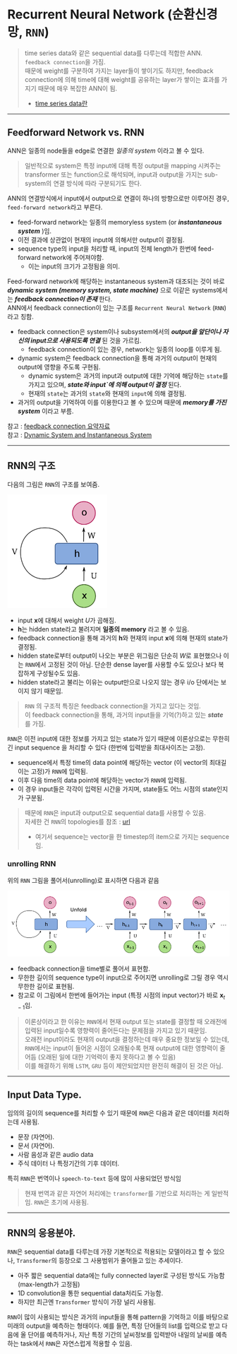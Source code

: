 # Recurrent Neural Network (순환신경망, `RNN`)

> time series data와 같은 sequential data를 다루는데 적합한 ANN.  
> `feedback connection`을 가짐.  
> 때문에 weight를 구분하여 가지는 layer들이 쌓이기도 하지만, feedback connection에 의해 time에 대해 weight를 공유하는 layer가 쌓이는 효과를 가지기 때문에 매우 복잡한 ANN이 됨. 
>
> * [time series data란](https://dsaint31.tistory.com/604)

---

## Feedforward Network vs. RNN

ANN은 일종의 node들을 edge로 연결한 *일종의 system* 이라고 볼 수 있다. 

> 일반적으로 system은 특정 input에 대해 특정 output을 mapping 시켜주는 transformer 또는 function으로 해석되며, input과 output을 가지는 sub-system의 연결 방식에 따라 구분되기도 한다. 

ANN의 연결방식에서 input에서 output으로 연결이 하나의 방향으로만 이루어진 경우, `feed-forward network`라고 부른다. 

* feed-forward network는 일종의 memoryless system (or ***instantaneous system*** )임.
* 이전 결과에 상관없이 현재의 input에 의해서만 output이 결정됨.
* sequence type의 input을 처리할 때, input의 전체 length가 한번에 feed-forward network에 주어져야함.
    * 이는 input의 크기가 고정됨을 의미.

Feed-forward network에 해당하는 instantaneous system과 대조되는 것이 바로 ***dynamic system (memory system, state machine)*** 으로 이같은 systems에서는 ***feedback connection이 존재*** 한다.  
ANN에서 feedback connection이 있는 구조를 `Recurrent Neural Network` (`RNN`)라고 칭함.

* feedback connection은 system이나 subsystem에서의 ***output을 앞단이나 자신의 input으로 사용되도록 연결*** 된 것을 가르킴.
    * feedback connection이 있는 경우, network는 일종의 loop를 이루게 됨.
* dynamic system은 feedback connection을 통해 과거의 output이 현재의 output에 영향을 주도록 구현됨.
    * dynamic system은 과거의 input과 output에 대한 기억에 해당하는 `state`를 가지고 있으며, ***state와 input`에 의해 output이 결정*** 된다.
    * 현재의 `state`는 과거의 `state`와 현재의 `input`에 의해 결정됨.
* 과거의 output을 기억하여 이를 이용한다고 볼 수 있으며 때문에 ***memory를 가진 system*** 이라고 부름.

참고 : [feedback connection 요약자료](https://dsaint31.tistory.com/600)  
참고 : [Dynamic System and Instantaneous System](https://bme808.blogspot.com/2022/10/dynamic-system.html)

---

## RNN의 구조

다음의 그림은 `RNN`의 구조를 보여줌.

![](./img/simple_rnn.png)

* input $\textbf{x}$에 대해서 weight $U$가 곱해짐.
* $\textbf{h}$는 hidden state라고 불려지며 **일종의 memory** 라고 볼 수 있음.
* feedback connection을 통해 과거의 $\textbf{h}$와 현재의 input $\textbf{x}$에 의해 현재의 state가 결정됨.
* hidden state로부터 output이 나오는 부분은 위그림은 단순히 $W$로 표현했으나 이는 `RNN`에서 고정된 것이 아님. 단순한 dense layer를 사용할 수도 있으나 보다 복잡하게 구성될수도 있음.
* hidden state라고 불리는 이유는 output만으로 나오지 않는 경우 i/o 단에서는 보이지 않기 때문임.

> `RNN` 의 구조적 특징은 feedback connection을 가지고 있다는 것임.  
> 이 feedback connection을 통해, 과거의 input들을 기억(?)하고 있는 ***state*** 를 가짐.

`RNN`은 이전 input에 대한 정보를 가지고 있는 state가 있기 때문에 이론상으로는 무한히 긴 input sequence 을 처리할 수 있다 (한번에 입력받을 최대사이즈는 고정).

* sequence에서 특정 time의 data point에 해당하는 vector (이 vector의 최대길이는 고정)가 `RNN`에 입력됨.
* 이후 다음 time의 data point에 해당하는 vector가 `RNN`에 입력됨.
* 이 경우 input들은 각각이 입력된 시간을 가지며, state들도 어느 시점의 state인지가 구분됨.

> 때문에 `RNN`은 input과 output으로 sequential data를 사용할 수 있음.  
> 자세한 건 `RNN`의 topologies를 참조 : [url](./RNN_topologies.md)  
> 
> * 여기서 sequence는 vector을 한 timestep의 item으로 가지는 sequence임.

### unrolling RNN 

위의 `RNN` 그림을 풀어서(unrolling)로 표시하면 다음과 같음

![](./img/unfolded_rnn.png)

* feedback connection을 time별로 풀어서 표현함.
* 무한한 길이의 sequence type이 input으로 주어지면 unrolling로 그릴 경우 역시 무한한 길이로 표현됨.
* 참고로 이 그림에서 한번에 들어가는 input (특정 시점의 input vector)가 바로 $\textbf{x}_{t-1}$임.

> 이론상이라고 한 이유는 `RNN`에서 현재 output 또는 state를 결정할 때 오래전에 입력된 input일수록 영향력이 줄어든다는 문제점을 가지고 있기 때문임.  
> 오래전 input이라도 현재의 output을 결정하는데 매우 중요한 정보일 수 있는데, `RNN`에서는 input이 들어온 시점이 오래될수록 현재 output에 대한 영향력이 줄어듬 (오래된 일에 대한 기억력이 좋지 못하다고 볼 수 있음)  
> 이를 해결하기 위해 `LSTM`, `GRU` 등이 제안되었지만 완전히 해결이 된 것은 아님.

---

## Input Data Type.

임의의 길이의 sequence를 처리할 수 있기 때문에 `RNN`은 다음과 같은 데이터를 처리하는데 사용됨.

* 문장 (자연어).
* 문서 (자연어).
* 사람 음성과 같은 audio data
* 주식 데이터 나 특정기간의 기후 데이터.

특히 `RNN`은 번역이나 `speech-to-text` 등에 많이 사용되었던 방식임 

> 현재 번역과 같은 자연어 처리에는 `transformer`를 기반으로 처리하는 게 일반적임. `RNN`은 초기에 사용됨.

---

## RNN의 응용분야.

`RNN`은 sequential data를 다루는데 가장 기본적으로 적용되는 모델이라고 할 수 있으나, `Transformer`의 등장으로 그 사용범위가 줄어들고 있는 추세이다.

* 아주 짧은 sequential data에는 fully connected layer로 구성된 방식도 가능함(max-length가 고정됨)
* 1D convolution을 통한 sequential data처리도 가능함.
* 하지만 최근엔 `Transformer` 방식이 가장 널리 사용됨.

`RNN`이 많이 사용되는 방식은 과거의 input들을 통해 pattern을 기억하고 이를 바탕으로 미래의 output을 예측하는 형태이다. 예를 들면, 특정 단어들의 list를 입력으로 받고 다음에 올 단어를 예측하거나, 지난 특정 기간의 날씨정보를 입력받아 내일의 날씨를 예측하는 task에서 `RNN`은 자연스럽게 적용할 수 있음.
